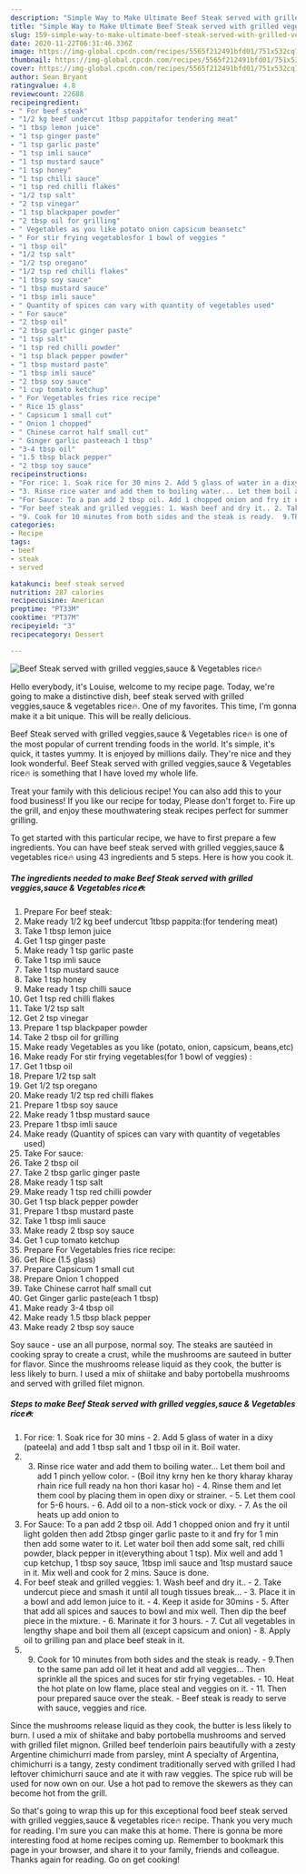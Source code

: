 ```yaml
---
description: "Simple Way to Make Ultimate Beef Steak served with grilled veggies,sauce &amp;amp; Vegetables rice🔥"
title: "Simple Way to Make Ultimate Beef Steak served with grilled veggies,sauce &amp;amp; Vegetables rice🔥"
slug: 159-simple-way-to-make-ultimate-beef-steak-served-with-grilled-veggies-sauce-and-amp-vegetables-rice
date: 2020-11-22T06:31:46.336Z
image: https://img-global.cpcdn.com/recipes/5565f212491bfd01/751x532cq70/beef-steak-served-with-grilled-veggiessauce-vegetables-rice🔥-recipe-main-photo.jpg
thumbnail: https://img-global.cpcdn.com/recipes/5565f212491bfd01/751x532cq70/beef-steak-served-with-grilled-veggiessauce-vegetables-rice🔥-recipe-main-photo.jpg
cover: https://img-global.cpcdn.com/recipes/5565f212491bfd01/751x532cq70/beef-steak-served-with-grilled-veggiessauce-vegetables-rice🔥-recipe-main-photo.jpg
author: Sean Bryant
ratingvalue: 4.8
reviewcount: 22688
recipeingredient:
- " For beef steak"
- "1/2 kg beef undercut 1tbsp pappitafor tendering meat"
- "1 tbsp lemon juice"
- "1 tsp ginger paste"
- "1 tsp garlic paste"
- "1 tsp imli sauce"
- "1 tsp mustard sauce"
- "1 tsp honey"
- "1 tsp chilli sauce"
- "1 tsp red chilli flakes"
- "1/2 tsp salt"
- "2 tsp vinegar"
- "1 tsp blackpaper powder"
- "2 tbsp oil for grilling"
- " Vegetables as you like potato onion capsicum beansetc"
- " For stir frying vegetablesfor 1 bowl of veggies "
- "1 tbsp oil"
- "1/2 tsp salt"
- "1/2 tsp oregano"
- "1/2 tsp red chilli flakes"
- "1 tbsp soy sauce"
- "1 tbsp mustard sauce"
- "1 tbsp imli sauce"
- " Quantity of spices can vary with quantity of vegetables used"
- " For sauce"
- "2 tbsp oil"
- "2 tbsp garlic ginger paste"
- "1 tsp salt"
- "1 tsp red chilli powder"
- "1 tsp black pepper powder"
- "1 tbsp mustard paste"
- "1 tbsp imli sauce"
- "2 tbsp soy sauce"
- "1 cup tomato ketchup"
- " For Vegetables fries rice recipe"
- " Rice 15 glass"
- " Capsicum 1 small cut"
- " Onion 1 chopped"
- " Chinese carrot half small cut"
- " Ginger garlic pasteeach 1 tbsp"
- "3-4 tbsp oil"
- "1.5 tbsp black pepper"
- "2 tbsp soy sauce"
recipeinstructions:
- "For rice: 1. Soak rice for 30 mins 2. Add 5 glass of water in a dixy (pateela) and add 1 tbsp salt and 1 tbsp oil in it. Boil water."
- "3. Rinse rice water and add them to boiling water... Let them boil and add 1 pinch yellow color.  (Boil itny krny hen ke thory kharay kharay rhain rice full ready na hon thori kasar ho) 4. Rinse them and let them cool by placing them in open dixy or strainer.  5. Let them cool for 5-6 hours. 6. Add oil to a non-stick vock or dixy. 7. As the oil heats up add onion to"
- "For Sauce: To a pan add 2 tbsp oil. Add 1 chopped onion and fry it until light golden then add 2tbsp ginger garlic paste to it and fry for 1 min then add some water to it. Let water boil then add some salt, red chilli powder, black pepper in it(everything about 1 tsp). Mix well and add 1 cup ketchup, 1 tbsp soy sauce, 1tbsp imli sauce and 1tsp mustard sauce in it. Mix well and cook for 2 mins. Sauce is done."
- "For beef steak and grilled veggies: 1. Wash beef and dry it.. 2. Take undercut piece and smash it until all tough tissues break... 3. Place it in a bowl and add lemon juice to it. 4. Keep it aside for 30mins  5. After that add all spices and sauces to bowl and mix well. Then dip the beef piece in the mixture.  6. Marinate it for 3 hours.  7. Cut all vegetables in lengthy shape and boil them all (except capsicum and onion) 8. Apply oil to grilling pan and place beef steak in it."
- "9. Cook for 10 minutes from both sides and the steak is ready.  9.Then to the same pan add oil let it heat and add all veggies... Then sprinkle all the spices and suces for stir frying vegetables.  10. Heat the hot plate on low flame, place steal and veggies on it.  11. Then pour prepared sauce over the steak.  Beef steak is ready to serve with sauce, veggies and rice."
categories:
- Recipe
tags:
- beef
- steak
- served

katakunci: beef steak served 
nutrition: 287 calories
recipecuisine: American
preptime: "PT33M"
cooktime: "PT37M"
recipeyield: "3"
recipecategory: Dessert

---
```



![Beef Steak served with grilled veggies,sauce &amp; Vegetables rice🔥](https://img-global.cpcdn.com/recipes/5565f212491bfd01/751x532cq70/beef-steak-served-with-grilled-veggiessauce-vegetables-rice🔥-recipe-main-photo.jpg)

Hello everybody, it's Louise, welcome to my recipe page. Today, we're going to make a distinctive dish, beef steak served with grilled veggies,sauce &amp; vegetables rice🔥. One of my favorites. This time, I'm gonna make it a bit unique. This will be really delicious.

Beef Steak served with grilled veggies,sauce &amp; Vegetables rice🔥 is one of the most popular of current trending foods in the world. It's simple, it's quick, it tastes yummy. It is enjoyed by millions daily. They're nice and they look wonderful. Beef Steak served with grilled veggies,sauce &amp; Vegetables rice🔥 is something that I have loved my whole life.

Treat your family with this delicious recipe! You can also add this to your food business! If you like our recipe for today, Please don&#39;t forget to. Fire up the grill, and enjoy these mouthwatering steak recipes perfect for summer grilling.


To get started with this particular recipe, we have to first prepare a few ingredients. You can have beef steak served with grilled veggies,sauce &amp; vegetables rice🔥 using 43 ingredients and 5 steps. Here is how you cook it.

<!--inarticleads1-->

##### The ingredients needed to make Beef Steak served with grilled veggies,sauce &amp; Vegetables rice🔥:

1. Prepare  For beef steak:
1. Make ready 1/2 kg beef undercut 1tbsp pappita:(for tendering meat)
1. Take 1 tbsp lemon juice
1. Get 1 tsp ginger paste
1. Make ready 1 tsp garlic paste
1. Take 1 tsp imli sauce
1. Take 1 tsp mustard sauce
1. Take 1 tsp honey
1. Make ready 1 tsp chilli sauce
1. Get 1 tsp red chilli flakes
1. Take 1/2 tsp salt
1. Get 2 tsp vinegar
1. Prepare 1 tsp blackpaper powder
1. Take 2 tbsp oil for grilling
1. Make ready  Vegetables as you like (potato, onion, capsicum, beans,etc)
1. Make ready  For stir frying vegetables(for 1 bowl of veggies) :
1. Get 1 tbsp oil
1. Prepare 1/2 tsp salt
1. Get 1/2 tsp oregano
1. Make ready 1/2 tsp red chilli flakes
1. Prepare 1 tbsp soy sauce
1. Make ready 1 tbsp mustard sauce
1. Prepare 1 tbsp imli sauce
1. Make ready  (Quantity of spices can vary with quantity of vegetables used)
1. Take  For sauce:
1. Take 2 tbsp oil
1. Take 2 tbsp garlic ginger paste
1. Make ready 1 tsp salt
1. Make ready 1 tsp red chilli powder
1. Get 1 tsp black pepper powder
1. Prepare 1 tbsp mustard paste
1. Take 1 tbsp imli sauce
1. Make ready 2 tbsp soy sauce
1. Get 1 cup tomato ketchup
1. Prepare  For Vegetables fries rice recipe:
1. Get  Rice (1.5 glass)
1. Prepare  Capsicum 1 small cut
1. Prepare  Onion 1 chopped
1. Take  Chinese carrot half small cut
1. Get  Ginger garlic paste(each 1 tbsp)
1. Make ready 3-4 tbsp oil
1. Make ready 1.5 tbsp black pepper
1. Make ready 2 tbsp soy sauce


Soy sauce - use an all purpose, normal soy. The steaks are sautéed in cooking spray to create a crust, while the mushrooms are sauteed in butter for flavor. Since the mushrooms release liquid as they cook, the butter is less likely to burn. I used a mix of shiitake and baby portobella mushrooms and served with grilled filet mignon. 

<!--inarticleads2-->

##### Steps to make Beef Steak served with grilled veggies,sauce &amp; Vegetables rice🔥:

1. For rice: 1. Soak rice for 30 mins - 2. Add 5 glass of water in a dixy (pateela) and add 1 tbsp salt and 1 tbsp oil in it. Boil water.
1. 3. Rinse rice water and add them to boiling water... Let them boil and add 1 pinch yellow color.  - (Boil itny krny hen ke thory kharay kharay rhain rice full ready na hon thori kasar ho) - 4. Rinse them and let them cool by placing them in open dixy or strainer.  - 5. Let them cool for 5-6 hours. - 6. Add oil to a non-stick vock or dixy. - 7. As the oil heats up add onion to
1. For Sauce: To a pan add 2 tbsp oil. Add 1 chopped onion and fry it until light golden then add 2tbsp ginger garlic paste to it and fry for 1 min then add some water to it. Let water boil then add some salt, red chilli powder, black pepper in it(everything about 1 tsp). Mix well and add 1 cup ketchup, 1 tbsp soy sauce, 1tbsp imli sauce and 1tsp mustard sauce in it. Mix well and cook for 2 mins. Sauce is done.
1. For beef steak and grilled veggies: 1. Wash beef and dry it.. - 2. Take undercut piece and smash it until all tough tissues break... - 3. Place it in a bowl and add lemon juice to it. - 4. Keep it aside for 30mins  - 5. After that add all spices and sauces to bowl and mix well. Then dip the beef piece in the mixture.  - 6. Marinate it for 3 hours.  - 7. Cut all vegetables in lengthy shape and boil them all (except capsicum and onion) - 8. Apply oil to grilling pan and place beef steak in it.
1. 9. Cook for 10 minutes from both sides and the steak is ready.  - 9.Then to the same pan add oil let it heat and add all veggies... Then sprinkle all the spices and suces for stir frying vegetables.  - 10. Heat the hot plate on low flame, place steal and veggies on it.  - 11. Then pour prepared sauce over the steak.  - Beef steak is ready to serve with sauce, veggies and rice.


Since the mushrooms release liquid as they cook, the butter is less likely to burn. I used a mix of shiitake and baby portobella mushrooms and served with grilled filet mignon. Grilled beef tenderloin pairs beautifully with a zesty Argentine chimichurri made from parsley, mint A specialty of Argentina, chimichurri is a tangy, zesty condiment traditionally served with grilled I had leftover chimichurri sauce and ate it with raw veggies. The spice rub will be used for now own on our. Use a hot pad to remove the skewers as they can become hot from the grill. 

So that's going to wrap this up for this exceptional food beef steak served with grilled veggies,sauce &amp; vegetables rice🔥 recipe. Thank you very much for reading. I'm sure you can make this at home. There is gonna be more interesting food at home recipes coming up. Remember to bookmark this page in your browser, and share it to your family, friends and colleague. Thanks again for reading. Go on get cooking!
